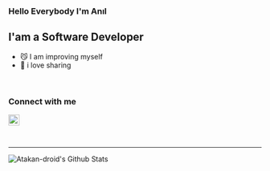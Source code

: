 ### Hello Everybody I'm Anıl
## I'am a Software Developer

- :smirk_cat: I am improving myself
- :boar: i love sharing


<br />

### Connect with me


[<img align="left" alt="anilarslan0 | LinkedIn" width="22px" src="https://cdn.exclaimer.com/Handbook%20Images/linkedin-icon_24x24.png" />][linkedin]


<br />
<br />

<br />

---

<img align="left" alt="Atakan-droid's Github Stats" 
src="https://github-readme-stats.vercel.app/api?username=anilarslan0&show_icons=true&hide_border_true&bg_color=COLOR1" />

[linkedin]: https://www.linkedin.com/in/an%C4%B1l-arslan-323648174/

